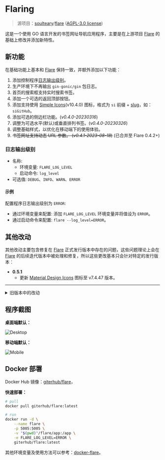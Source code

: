 # Flaring

> 源项目：[soulteary](https://github.com/soulteary)/[flare](https://github.com/soulteary/flare) ([AGPL-3.0 license](https://github.com/soulteary/flare/blob/main/LICENSE))

这是一个使用 GO 语言开发的书签网址导航应用程序，主要是在上游项目 [Flare](https://github.com/soulteary/flare) 的基础上修改并添加新特性。

## 新功能

在基础功能上基本和 [Flare](https://github.com/soulteary/flare) 保持一致，并额外添加以下功能：

1. 添加控制程序[日志输出级别](#日志输出级别)。
1. 生产环境下不再输出 `gin-gonic/gin` 包日志。
1. 首页的搜索框支持实时搜索书签。
1. 添加一个可选的返回顶部按钮。
1. 添加支持使用 [Simple Icons](https://simpleicons.org/)(v10.4.0) 图标，格式为 `si` 前缀 + [slug](https://github.com/simple-icons/simple-icons/blob/master/slugs.md)，如：`siGitHub`。
1. 添加可选的侧边栏功能。(_v0.4.0-20230316_)
1. 调整为可选水平(默认)或垂直排列书签。(_v0.4.0-20230326_)
1. 调整基础样式，以优化在移动端下的使用体验。
1. ~~书签网址支持动态 URL 参数。 (_v0.4.1-2023-08-18_)~~ (已合并至 Flare 0.4.2+)

### 日志输出级别

- 名称:
  - 环境变量: `FLARE_LOG_LEVEL`
  - 启动命令: `log_level`
- 可选值: `DEBUG`、`INFO`、`WARN`、`ERROR`

#### 示例

配置程序日志输出级别为 `ERROR`:

- 通过环境变量来配置: 添加 `FLARE_LOG_LEVEL` 环境变量并将值设为 `ERROR`。
- 通过启动命令来配置: `flare --log_level=ERROR`。

## 其他改动

其他改动主要包含修复在 [Flare](https://github.com/soulteary/flare) 正式发行版本中存在的问题，这些问题理论上会在 [Flare](https://github.com/soulteary/flare) 的后续迭代版本中被处理和修复，所以这些更改基本只会针对特定的发行版本：

- **0.5.1**
  - 更新 [Material Design Icons](https://materialdesignicons.com/) 图标至 v7.4.47 版本。

---

<details>
<summary>旧版本中的改动</summary>

- **0.4.3:**
  - 修正某些 HTML 标签名错误。
  - 更新 [Material Design Icons](https://materialdesignicons.com/) 图标至 v7.3.67 版本。

- **0.4.1:**
  - 修复加密链接可能无法解码的问题。
  - 修复无法读取 .env 文件中所配置值的问题 (_v0.4.1-20230628_)
  - 修复验证用户名或密码不正确时提示有误的问题 (_v0.4.1-20230628_)
  - 修正应用编辑下表格标题的显示 (_v0.4.1-20230628_)
  - 修复在移动端下应用编辑顶部内容溢出导致显示异常的问题 (_v0.4.1-20230628_)
  - 在线数据编辑支持拖动行来进行排序 (_v0.4.1-20230628_)
  - 修复同域下多个项目中登录状态会相互影响的问题 (_v0.4.1-20231001_)
  - 更新 [Material Design Icons](https://materialdesignicons.com/) 图标至 v7.2.96 版本。

- **0.4.0:**
  - 修复应用程序在 Windows 环境下生成图标路径不正确导致图标无法显示的问题。
  - 修复界面设置中保存大小写设置的值显示异常的问题。
  - 修复在没有分类时书签显示异常的问题。
  - 修复子页面下设置按钮显示异常的问题。(_v0.4.0-20230314_)
  - 修复子页面下的按钮无法通过设置隐藏的问题。(_v0.4.0-20230314_)
  - 更新 [Material Design Icons](https://materialdesignicons.com/) 图标至 v7.2.96 版本。

</details>

## 程序截图

**桌面端默认：**

![Desktop](https://gcore.jsdelivr.net/gh/LightAPIs/PicGoImg@master/img/202303162130685.jpg)

**移动端默认：**

![Mobile](https://gcore.jsdelivr.net/gh/LightAPIs/PicGoImg@master/img/202303162131742.jpg)

## Docker 部署

Docker Hub 镜像：[giterhub/flare](https://hub.docker.com/r/giterhub/flare)，

**快速部署：**

```sh
# pull
docker pull giterhub/flare:latest

# run
docker run -d \
    --name flare \
    -p 5005:5005 \
    -v "$(pwd)"/flare/app:/app \
    -e FLARE_LOG_LEVEL=ERROR \
    giterhub/flare:latest
```

其他环境变量及使用方法可以参考：[docker-flare](https://github.com/soulteary/docker-flare)。
